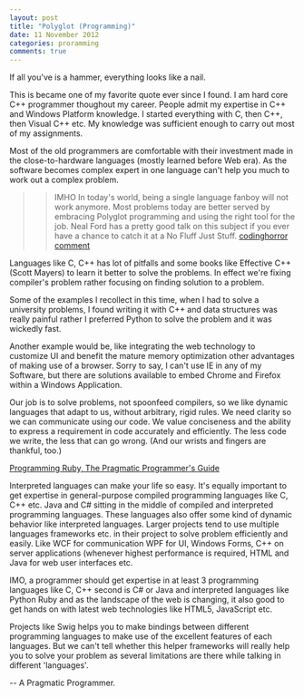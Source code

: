 ```yaml
---
layout: post
title: "Polyglot (Programming)"
date: 11 November 2012
categories: proramming
comments: true
---
```


<div class="aside">
  If all you've is a hammer, everything looks like a nail.
</div>

This is became one of my favorite quote ever since I found. I am hard core C++ programmer thoughout my career. People admit my expertise in C++ and Windows Platform knowledge. I started everything with C, then C++, then Visual C++ etc. My knowledge was sufficient enough to carry out most of my assignments. 

Most of the old programmers are comfortable with their investment made in the close-to-hardware languages (mostly learned before Web era). As the software becomes complex expert in one language can't help you much to work out a complex problem.

>> IMHO In today's world, being a single language fanboy will not work anymore. Most problems today are better served by embracing Polyglot programming and using the right tool for the job. Neal Ford has a pretty good talk on this subject if you ever have a chance to catch it at a No Fluff Just Stuff. [codinghorror comment](http://www.codinghorror.com/blog/2009/01/a-visit-with-alan-kay.html)

Languages like C, C++ has lot of pitfalls and some books like Effective C++ (Scott Mayers) to learn it better to solve the problems. In effect we're fixing compiler's problem rather focusing on finding solution to a problem.

Some of the examples I recollect in this time, when I had to solve a university problems, I found writing it with C++ and data structures was really painful rather I preferred Python to solve the problem and it was wickedly fast.

Another example would be, like integrating the web technology to customize UI and benefit the mature memory optimization other advantages of making use of a browser. Sorry to say, I can't use IE in any of my Software, but there are solutions available to embed Chrome and Firefox within a Windows Application.

<div class="aside">
  <p>Our job is to solve problems, not spoonfeed compilers, so we like dynamic languages that adapt to us, without arbitrary, rigid rules. We need clarity so we can communicate using our code. We value conciseness and the ability to express a requirement in code accurately and efficiently. The less code we write, the less that can go wrong. (And our wrists and fingers are thankful, too.)
</p>
<p><a href="http://www.ruby-doc.org/docs/ProgrammingRuby/"> Programming Ruby, The Pragmatic Programmer's Guide</a>
</div>

Interpreted languages can make your life so easy. It's equally important to get expertise in general-purpose compiled programming languages like C, C++ etc. Java and C# sitting in the middle of compiled and interpreted programming languages. These languages also offer some kind of dynamic behavior like interpreted languages. Larger projects tend to use multiple languages frameworks etc. in their project to solve problem efficiently and easily. Like WCF for communication WPF for UI, Windows Forms, C++ on server applications (whenever highest performance is required, HTML and Java for web user interfaces etc.

IMO, a programmer should get expertise in at least 3 programming languages like C, C++ second is C# or Java and interpreted languages like Python Ruby and as the landscape of the web is changing, it also good to get hands on with latest web technologies like HTML5, JavaScript etc.

Projects like Swig helps you to make bindings between different programming languages to make use of the excellent features of each languages. But we can't tell whether this helper frameworks will really help you to solve your problem as several limitations are there while talking in different 'languages'.

-- A Pragmatic Programmer.
